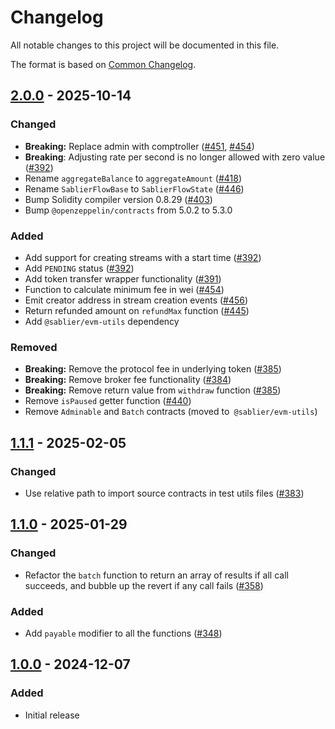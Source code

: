 # Changelog

All notable changes to this project will be documented in this file.

The format is based on [Common Changelog](https://common-changelog.org/).

[2.0.0]: https://github.com/sablier-labs/flow/compare/v1.1.1...v2.0.0
[1.1.1]: https://github.com/sablier-labs/flow/compare/v1.1.0...v1.1.1
[1.1.0]: https://github.com/sablier-labs/flow/compare/v1.0.0...v1.1.0
[1.0.0]: https://github.com/sablier-labs/flow/releases/tag/v1.0.0

## [2.0.0] - 2025-10-14

### Changed

- **Breaking:** Replace admin with comptroller ([#451](https://github.com/sablier-labs/flow/pull/451),
  [#454](https://github.com/sablier-labs/flow/pull/454))
- **Breaking**: Adjusting rate per second is no longer allowed with zero value
  ([#392](https://github.com/sablier-labs/flow/pull/392))
- Rename `aggregateBalance` to `aggregateAmount` ([#418](https://github.com/sablier-labs/flow/pull/418))
- Rename `SablierFlowBase` to `SablierFlowState` ([#446](https://github.com/sablier-labs/flow/pull/446))
- Bump Solidity compiler version 0.8.29 ([#403](https://github.com/sablier-labs/flow/pull/403))
- Bump `@openzeppelin/contracts` from 5.0.2 to 5.3.0

### Added

- Add support for creating streams with a start time ([#392](https://github.com/sablier-labs/flow/pull/392))
- Add `PENDING` status ([#392](https://github.com/sablier-labs/flow/pull/392))
- Add token transfer wrapper functionality ([#391](https://github.com/sablier-labs/flow/pull/391))
- Function to calculate minimum fee in wei ([#454](https://github.com/sablier-labs/flow/pull/454))
- Emit creator address in stream creation events ([#456](https://github.com/sablier-labs/flow/pull/456))
- Return refunded amount on `refundMax` function ([#445](https://github.com/sablier-labs/flow/pull/445))
- Add `@sablier/evm-utils` dependency

### Removed

- **Breaking:** Remove the protocol fee in underlying token ([#385](https://github.com/sablier-labs/flow/pull/385))
- **Breaking:** Remove broker fee functionality ([#384](https://github.com/sablier-labs/flow/pull/384))
- **Breaking:** Remove return value from `withdraw` function ([#385](https://github.com/sablier-labs/flow/pull/385))
- Remove `isPaused` getter function ([#440](https://github.com/sablier-labs/flow/pull/440))
- Remove `Adminable` and `Batch` contracts (moved to` @sablier/evm-utils`)

## [1.1.1] - 2025-02-05

### Changed

- Use relative path to import source contracts in test utils files
  ([#383](https://github.com/sablier-labs/flow/pull/383))

## [1.1.0] - 2025-01-29

### Changed

- Refactor the `batch` function to return an array of results if all call succeeds, and bubble up the revert if any call
  fails ([#358](https://github.com/sablier-labs/flow/pull/358))

### Added

- Add `payable` modifier to all the functions ([#348](https://github.com/sablier-labs/flow/pull/348))

## [1.0.0] - 2024-12-07

### Added

- Initial release
